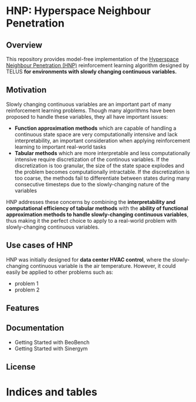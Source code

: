 HNP: Hyperspace Neighbour Penetration
======================================================================
Overview
--------
This repository provides model-free implementation of the [Hyperspace Neighbour Penetration (HNP)](https://arxiv.org/ftp/arxiv/papers/2106/2106.05497.pdf) reinforcement learning algorithm designed by TELUS **for environments with slowly changing continuous variables.**

Motivation
-------
Slowly changing continuous variables are an important part of many reinforcement learning problems. Though many algorithms have been proposed to handle these variables, they all have important issues:

- **Function approximation methods** which are capable of handling a continuous state space are very computationally intensive and lack interpretability, an important consideration when applying reinforcement learning to important real-world tasks
- **Tabular methods** which are more interpretable and less computationally intensive require discretization of the continous variables. 
If the discretization is too granular, the size of the state space explodes and the problem becomes computationally intractable. If the discretization is too coarse, the methods fail to differentiate between states during many consecutive timesteps due to the slowly-changing nature of the variables

HNP addresses these concerns by combining the **interpretability and computational efficiency of tabular methods** with the **ability of functional approximation methods to handle slowly-changing continuous variables**, thus making it the perfect choice to apply to a real-world problem with slowly-changing continuous variables.

Use cases of HNP
-----------------------------
HNP was initially designed for **data center HVAC control**, where the slowly-changing continuous variable is the air temperature. However, it could easily be applied to other problems such as:
* problem 1
* problem 2

Features
------


Documentation
------
- Getting Started with BeoBench
- Getting Started with Sinergym

License
-------

Indices and tables
==================

